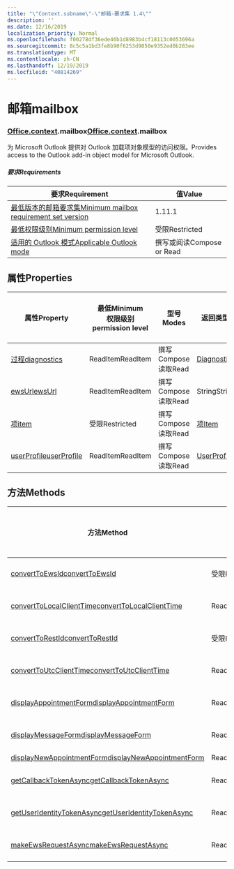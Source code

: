 ```yaml
---
title: "\"Context.subname\"-\"邮箱-要求集 1.4\""
description: ''
ms.date: 12/16/2019
localization_priority: Normal
ms.openlocfilehash: f00278df36ede46b1d8983b4cf18113c0053696a
ms.sourcegitcommit: 8c5c5a1bd3fe8b90f6253d9850e9352ed0b283ee
ms.translationtype: MT
ms.contentlocale: zh-CN
ms.lasthandoff: 12/19/2019
ms.locfileid: "40814269"
---
```

# <a name="mailbox"></a><span data-ttu-id="0fe5d-102">邮箱</span><span class="sxs-lookup"><span data-stu-id="0fe5d-102">mailbox</span></span>

### <a name="officeofficemdcontextofficecontextmdmailbox"></a><span data-ttu-id="0fe5d-103">[Office](office.md)[.context](office.context.md).mailbox</span><span class="sxs-lookup"><span data-stu-id="0fe5d-103">[Office](office.md)[.context](office.context.md).mailbox</span></span>

<span data-ttu-id="0fe5d-104">为 Microsoft Outlook 提供对 Outlook 加载项对象模型的访问权限。</span><span class="sxs-lookup"><span data-stu-id="0fe5d-104">Provides access to the Outlook add-in object model for Microsoft Outlook.</span></span>

##### <a name="requirements"></a><span data-ttu-id="0fe5d-105">要求</span><span class="sxs-lookup"><span data-stu-id="0fe5d-105">Requirements</span></span>

|<span data-ttu-id="0fe5d-106">要求</span><span class="sxs-lookup"><span data-stu-id="0fe5d-106">Requirement</span></span>| <span data-ttu-id="0fe5d-107">值</span><span class="sxs-lookup"><span data-stu-id="0fe5d-107">Value</span></span>|
|---|---|
|[<span data-ttu-id="0fe5d-108">最低版本的邮箱要求集</span><span class="sxs-lookup"><span data-stu-id="0fe5d-108">Minimum mailbox requirement set version</span></span>](../../requirement-sets/outlook-api-requirement-sets.md)| <span data-ttu-id="0fe5d-109">1.1</span><span class="sxs-lookup"><span data-stu-id="0fe5d-109">1.1</span></span>|
|[<span data-ttu-id="0fe5d-110">最低权限级别</span><span class="sxs-lookup"><span data-stu-id="0fe5d-110">Minimum permission level</span></span>](/outlook/add-ins/understanding-outlook-add-in-permissions)| <span data-ttu-id="0fe5d-111">受限</span><span class="sxs-lookup"><span data-stu-id="0fe5d-111">Restricted</span></span>|
|[<span data-ttu-id="0fe5d-112">适用的 Outlook 模式</span><span class="sxs-lookup"><span data-stu-id="0fe5d-112">Applicable Outlook mode</span></span>](/outlook/add-ins/#extension-points)| <span data-ttu-id="0fe5d-113">撰写或阅读</span><span class="sxs-lookup"><span data-stu-id="0fe5d-113">Compose or Read</span></span>|

## <a name="properties"></a><span data-ttu-id="0fe5d-114">属性</span><span class="sxs-lookup"><span data-stu-id="0fe5d-114">Properties</span></span>

| <span data-ttu-id="0fe5d-115">属性</span><span class="sxs-lookup"><span data-stu-id="0fe5d-115">Property</span></span> | <span data-ttu-id="0fe5d-116">最低</span><span class="sxs-lookup"><span data-stu-id="0fe5d-116">Minimum</span></span><br><span data-ttu-id="0fe5d-117">权限级别</span><span class="sxs-lookup"><span data-stu-id="0fe5d-117">permission level</span></span> | <span data-ttu-id="0fe5d-118">型号</span><span class="sxs-lookup"><span data-stu-id="0fe5d-118">Modes</span></span> | <span data-ttu-id="0fe5d-119">返回类型</span><span class="sxs-lookup"><span data-stu-id="0fe5d-119">Return type</span></span> | <span data-ttu-id="0fe5d-120">最低</span><span class="sxs-lookup"><span data-stu-id="0fe5d-120">Minimum</span></span><br><span data-ttu-id="0fe5d-121">要求集</span><span class="sxs-lookup"><span data-stu-id="0fe5d-121">requirement set</span></span> |
|---|---|---|---|:---:|
| [<span data-ttu-id="0fe5d-122">过程</span><span class="sxs-lookup"><span data-stu-id="0fe5d-122">diagnostics</span></span>](office.context.mailbox.diagnostics.md) | <span data-ttu-id="0fe5d-123">ReadItem</span><span class="sxs-lookup"><span data-stu-id="0fe5d-123">ReadItem</span></span> | <span data-ttu-id="0fe5d-124">撰写</span><span class="sxs-lookup"><span data-stu-id="0fe5d-124">Compose</span></span><br><span data-ttu-id="0fe5d-125">读取</span><span class="sxs-lookup"><span data-stu-id="0fe5d-125">Read</span></span> | [<span data-ttu-id="0fe5d-126">Diagnostics</span><span class="sxs-lookup"><span data-stu-id="0fe5d-126">Diagnostics</span></span>](/javascript/api/outlook/office.diagnostics?view=outlook-js-1.4) | [<span data-ttu-id="0fe5d-127">1.1</span><span class="sxs-lookup"><span data-stu-id="0fe5d-127">1.1</span></span>](../requirement-set-1.1/outlook-requirement-set-1.1.md) |
| [<span data-ttu-id="0fe5d-128">ewsUrl</span><span class="sxs-lookup"><span data-stu-id="0fe5d-128">ewsUrl</span></span>](/javascript/api/outlook/office.mailbox?view=outlook-js-1.4#ewsurl) | <span data-ttu-id="0fe5d-129">ReadItem</span><span class="sxs-lookup"><span data-stu-id="0fe5d-129">ReadItem</span></span> | <span data-ttu-id="0fe5d-130">撰写</span><span class="sxs-lookup"><span data-stu-id="0fe5d-130">Compose</span></span><br><span data-ttu-id="0fe5d-131">读取</span><span class="sxs-lookup"><span data-stu-id="0fe5d-131">Read</span></span> | <span data-ttu-id="0fe5d-132">String</span><span class="sxs-lookup"><span data-stu-id="0fe5d-132">String</span></span> | [<span data-ttu-id="0fe5d-133">1.1</span><span class="sxs-lookup"><span data-stu-id="0fe5d-133">1.1</span></span>](../requirement-set-1.1/outlook-requirement-set-1.1.md) |
| [<span data-ttu-id="0fe5d-134">项</span><span class="sxs-lookup"><span data-stu-id="0fe5d-134">item</span></span>](office.context.mailbox.item.md) | <span data-ttu-id="0fe5d-135">受限</span><span class="sxs-lookup"><span data-stu-id="0fe5d-135">Restricted</span></span> | <span data-ttu-id="0fe5d-136">撰写</span><span class="sxs-lookup"><span data-stu-id="0fe5d-136">Compose</span></span><br><span data-ttu-id="0fe5d-137">读取</span><span class="sxs-lookup"><span data-stu-id="0fe5d-137">Read</span></span> | [<span data-ttu-id="0fe5d-138">项</span><span class="sxs-lookup"><span data-stu-id="0fe5d-138">Item</span></span>](/javascript/api/outlook/office.item?view=outlook-js-1.4) | [<span data-ttu-id="0fe5d-139">1.1</span><span class="sxs-lookup"><span data-stu-id="0fe5d-139">1.1</span></span>](../requirement-set-1.1/outlook-requirement-set-1.1.md) |
| [<span data-ttu-id="0fe5d-140">userProfile</span><span class="sxs-lookup"><span data-stu-id="0fe5d-140">userProfile</span></span>](office.context.mailbox.userProfile.md) | <span data-ttu-id="0fe5d-141">ReadItem</span><span class="sxs-lookup"><span data-stu-id="0fe5d-141">ReadItem</span></span> | <span data-ttu-id="0fe5d-142">撰写</span><span class="sxs-lookup"><span data-stu-id="0fe5d-142">Compose</span></span><br><span data-ttu-id="0fe5d-143">读取</span><span class="sxs-lookup"><span data-stu-id="0fe5d-143">Read</span></span> | [<span data-ttu-id="0fe5d-144">UserProfile</span><span class="sxs-lookup"><span data-stu-id="0fe5d-144">UserProfile</span></span>](/javascript/api/outlook/office.userprofile?view=outlook-js-1.4) | [<span data-ttu-id="0fe5d-145">1.1</span><span class="sxs-lookup"><span data-stu-id="0fe5d-145">1.1</span></span>](../requirement-set-1.1/outlook-requirement-set-1.1.md) |

## <a name="methods"></a><span data-ttu-id="0fe5d-146">方法</span><span class="sxs-lookup"><span data-stu-id="0fe5d-146">Methods</span></span>

| <span data-ttu-id="0fe5d-147">方法</span><span class="sxs-lookup"><span data-stu-id="0fe5d-147">Method</span></span> | <span data-ttu-id="0fe5d-148">最低</span><span class="sxs-lookup"><span data-stu-id="0fe5d-148">Minimum</span></span><br><span data-ttu-id="0fe5d-149">权限级别</span><span class="sxs-lookup"><span data-stu-id="0fe5d-149">permission level</span></span> | <span data-ttu-id="0fe5d-150">型号</span><span class="sxs-lookup"><span data-stu-id="0fe5d-150">Modes</span></span> | <span data-ttu-id="0fe5d-151">最低</span><span class="sxs-lookup"><span data-stu-id="0fe5d-151">Minimum</span></span><br><span data-ttu-id="0fe5d-152">要求集</span><span class="sxs-lookup"><span data-stu-id="0fe5d-152">requirement set</span></span> |
|---|---|---|:---:|
| [<span data-ttu-id="0fe5d-153">convertToEwsId</span><span class="sxs-lookup"><span data-stu-id="0fe5d-153">convertToEwsId</span></span>](/javascript/api/outlook/office.mailbox?view=outlook-js-1.4#converttoewsid-itemid--restversion-) | <span data-ttu-id="0fe5d-154">受限</span><span class="sxs-lookup"><span data-stu-id="0fe5d-154">Restricted</span></span> | <span data-ttu-id="0fe5d-155">撰写</span><span class="sxs-lookup"><span data-stu-id="0fe5d-155">Compose</span></span><br><span data-ttu-id="0fe5d-156">读取</span><span class="sxs-lookup"><span data-stu-id="0fe5d-156">Read</span></span> | [<span data-ttu-id="0fe5d-157">1.3</span><span class="sxs-lookup"><span data-stu-id="0fe5d-157">1.3</span></span>](../requirement-set-1.3/outlook-requirement-set-1.3.md) |
| [<span data-ttu-id="0fe5d-158">convertToLocalClientTime</span><span class="sxs-lookup"><span data-stu-id="0fe5d-158">convertToLocalClientTime</span></span>](/javascript/api/outlook/office.mailbox?view=outlook-js-1.4#converttolocalclienttime-timevalue-) | <span data-ttu-id="0fe5d-159">ReadItem</span><span class="sxs-lookup"><span data-stu-id="0fe5d-159">ReadItem</span></span> | <span data-ttu-id="0fe5d-160">撰写</span><span class="sxs-lookup"><span data-stu-id="0fe5d-160">Compose</span></span><br><span data-ttu-id="0fe5d-161">读取</span><span class="sxs-lookup"><span data-stu-id="0fe5d-161">Read</span></span> | [<span data-ttu-id="0fe5d-162">1.1</span><span class="sxs-lookup"><span data-stu-id="0fe5d-162">1.1</span></span>](../requirement-set-1.1/outlook-requirement-set-1.1.md) |
| [<span data-ttu-id="0fe5d-163">convertToRestId</span><span class="sxs-lookup"><span data-stu-id="0fe5d-163">convertToRestId</span></span>](/javascript/api/outlook/office.mailbox?view=outlook-js-1.4#converttorestid-itemid--restversion-) | <span data-ttu-id="0fe5d-164">受限</span><span class="sxs-lookup"><span data-stu-id="0fe5d-164">Restricted</span></span> | <span data-ttu-id="0fe5d-165">撰写</span><span class="sxs-lookup"><span data-stu-id="0fe5d-165">Compose</span></span><br><span data-ttu-id="0fe5d-166">读取</span><span class="sxs-lookup"><span data-stu-id="0fe5d-166">Read</span></span> | [<span data-ttu-id="0fe5d-167">1.3</span><span class="sxs-lookup"><span data-stu-id="0fe5d-167">1.3</span></span>](../requirement-set-1.3/outlook-requirement-set-1.3.md) |
| [<span data-ttu-id="0fe5d-168">convertToUtcClientTime</span><span class="sxs-lookup"><span data-stu-id="0fe5d-168">convertToUtcClientTime</span></span>](/javascript/api/outlook/office.mailbox?view=outlook-js-1.4#converttoutcclienttime-input-) | <span data-ttu-id="0fe5d-169">ReadItem</span><span class="sxs-lookup"><span data-stu-id="0fe5d-169">ReadItem</span></span> | <span data-ttu-id="0fe5d-170">撰写</span><span class="sxs-lookup"><span data-stu-id="0fe5d-170">Compose</span></span><br><span data-ttu-id="0fe5d-171">读取</span><span class="sxs-lookup"><span data-stu-id="0fe5d-171">Read</span></span> | [<span data-ttu-id="0fe5d-172">1.1</span><span class="sxs-lookup"><span data-stu-id="0fe5d-172">1.1</span></span>](../requirement-set-1.1/outlook-requirement-set-1.1.md) |
| [<span data-ttu-id="0fe5d-173">displayAppointmentForm</span><span class="sxs-lookup"><span data-stu-id="0fe5d-173">displayAppointmentForm</span></span>](/javascript/api/outlook/office.mailbox?view=outlook-js-1.4#displayappointmentform-itemid-) | <span data-ttu-id="0fe5d-174">ReadItem</span><span class="sxs-lookup"><span data-stu-id="0fe5d-174">ReadItem</span></span> | <span data-ttu-id="0fe5d-175">撰写</span><span class="sxs-lookup"><span data-stu-id="0fe5d-175">Compose</span></span><br><span data-ttu-id="0fe5d-176">读取</span><span class="sxs-lookup"><span data-stu-id="0fe5d-176">Read</span></span> | [<span data-ttu-id="0fe5d-177">1.1</span><span class="sxs-lookup"><span data-stu-id="0fe5d-177">1.1</span></span>](../requirement-set-1.1/outlook-requirement-set-1.1.md) |
| [<span data-ttu-id="0fe5d-178">displayMessageForm</span><span class="sxs-lookup"><span data-stu-id="0fe5d-178">displayMessageForm</span></span>](/javascript/api/outlook/office.mailbox?view=outlook-js-1.4#displaymessageform-itemid-) | <span data-ttu-id="0fe5d-179">ReadItem</span><span class="sxs-lookup"><span data-stu-id="0fe5d-179">ReadItem</span></span> | <span data-ttu-id="0fe5d-180">撰写</span><span class="sxs-lookup"><span data-stu-id="0fe5d-180">Compose</span></span><br><span data-ttu-id="0fe5d-181">读取</span><span class="sxs-lookup"><span data-stu-id="0fe5d-181">Read</span></span> | [<span data-ttu-id="0fe5d-182">1.1</span><span class="sxs-lookup"><span data-stu-id="0fe5d-182">1.1</span></span>](../requirement-set-1.1/outlook-requirement-set-1.1.md) |
| [<span data-ttu-id="0fe5d-183">displayNewAppointmentForm</span><span class="sxs-lookup"><span data-stu-id="0fe5d-183">displayNewAppointmentForm</span></span>](/javascript/api/outlook/office.mailbox?view=outlook-js-1.4#displaynewappointmentform-parameters-) | <span data-ttu-id="0fe5d-184">ReadItem</span><span class="sxs-lookup"><span data-stu-id="0fe5d-184">ReadItem</span></span> | <span data-ttu-id="0fe5d-185">读取</span><span class="sxs-lookup"><span data-stu-id="0fe5d-185">Read</span></span> | [<span data-ttu-id="0fe5d-186">1.1</span><span class="sxs-lookup"><span data-stu-id="0fe5d-186">1.1</span></span>](../requirement-set-1.1/outlook-requirement-set-1.1.md) |
| [<span data-ttu-id="0fe5d-187">getCallbackTokenAsync</span><span class="sxs-lookup"><span data-stu-id="0fe5d-187">getCallbackTokenAsync</span></span>](/javascript/api/outlook/office.mailbox?view=outlook-js-1.4#getcallbacktokenasync-callback--usercontext-) | <span data-ttu-id="0fe5d-188">ReadItem</span><span class="sxs-lookup"><span data-stu-id="0fe5d-188">ReadItem</span></span> | <span data-ttu-id="0fe5d-189">撰写</span><span class="sxs-lookup"><span data-stu-id="0fe5d-189">Compose</span></span><br><span data-ttu-id="0fe5d-190">读取</span><span class="sxs-lookup"><span data-stu-id="0fe5d-190">Read</span></span> | [<span data-ttu-id="0fe5d-191">1.3</span><span class="sxs-lookup"><span data-stu-id="0fe5d-191">1.3</span></span>](../requirement-set-1.3/outlook-requirement-set-1.3.md)<br>[<span data-ttu-id="0fe5d-192">1.1</span><span class="sxs-lookup"><span data-stu-id="0fe5d-192">1.1</span></span>](../requirement-set-1.1/outlook-requirement-set-1.1.md) |
| [<span data-ttu-id="0fe5d-193">getUserIdentityTokenAsync</span><span class="sxs-lookup"><span data-stu-id="0fe5d-193">getUserIdentityTokenAsync</span></span>](/javascript/api/outlook/office.mailbox?view=outlook-js-1.4#getuseridentitytokenasync-callback--usercontext-) | <span data-ttu-id="0fe5d-194">ReadItem</span><span class="sxs-lookup"><span data-stu-id="0fe5d-194">ReadItem</span></span> | <span data-ttu-id="0fe5d-195">撰写</span><span class="sxs-lookup"><span data-stu-id="0fe5d-195">Compose</span></span><br><span data-ttu-id="0fe5d-196">读取</span><span class="sxs-lookup"><span data-stu-id="0fe5d-196">Read</span></span> | [<span data-ttu-id="0fe5d-197">1.1</span><span class="sxs-lookup"><span data-stu-id="0fe5d-197">1.1</span></span>](../requirement-set-1.1/outlook-requirement-set-1.1.md) |
| [<span data-ttu-id="0fe5d-198">makeEwsRequestAsync</span><span class="sxs-lookup"><span data-stu-id="0fe5d-198">makeEwsRequestAsync</span></span>](/javascript/api/outlook/office.mailbox?view=outlook-js-1.4#makeewsrequestasync-data--callback--usercontext-) | <span data-ttu-id="0fe5d-199">ReadWriteMailbox</span><span class="sxs-lookup"><span data-stu-id="0fe5d-199">ReadWriteMailbox</span></span> | <span data-ttu-id="0fe5d-200">撰写</span><span class="sxs-lookup"><span data-stu-id="0fe5d-200">Compose</span></span><br><span data-ttu-id="0fe5d-201">读取</span><span class="sxs-lookup"><span data-stu-id="0fe5d-201">Read</span></span> | [<span data-ttu-id="0fe5d-202">1.1</span><span class="sxs-lookup"><span data-stu-id="0fe5d-202">1.1</span></span>](../requirement-set-1.1/outlook-requirement-set-1.1.md) |
